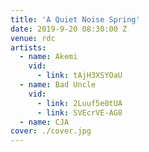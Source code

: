 ```yaml
---
title: 'A Quiet Noise Spring'
date: 2019-9-20 08:30:00 Z
venue: rdc
artists:
  - name: Akemi
    vid:
      - link: tAjH3XSYOaU
  - name: Bad Uncle
    vid:
      - link: 2Luuf5e0tUA
      - link: SVEcrVE-AG8
  - name: CJA
cover: ./cover.jpg
---
```

